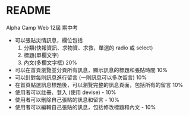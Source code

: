 # README

Alpha Camp Web 12屆 期中考

* 可以張貼災情訊息，欄位包括
  1. 分類(快報資訊、求物資、求救，單選的 radio 或 select)
  2. 標題(單欄文字)
  3. 內文(多欄文字框) 20%
* 可以在首頁瀏覽並分頁所有訊息，顯示訊息的標題和張貼時間 10%
* 可以針對每則訊息進行留言 (一則訊息可以多次留言) 10%
* 在首頁點選訊息標題後，可以瀏覽完整的訊息頁面，包括所有的留言 10%
* 使用者可以註冊、登入 (使用 devise) - 10%
* 使用者可以刪除自己張貼的訊息和留言 - 10%
* 使用者可以編輯自己張貼的訊息，包括修改標題和內文 - 10%
